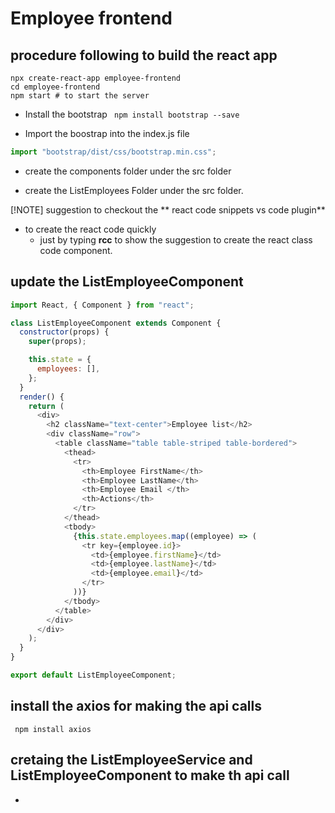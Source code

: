 # Employee frontend

## procedure following to build the react app

```
npx create-react-app employee-frontend
cd employee-frontend
npm start # to start the server
```

- Install the bootstrap
  ` npm install bootstrap --save`

- Import the boostrap into the index.js file

```javascript
import "bootstrap/dist/css/bootstrap.min.css";
```

- create the components folder under the src folder

- create the ListEmployees Folder under the src folder.

[!NOTE] suggestion to checkout the ** react code snippets vs code plugin**

- to create the react code quickly
  - just by typing **rcc** to show the suggestion to create the react class code component.

## update the ListEmployeeComponent

```javascript
import React, { Component } from "react";

class ListEmployeeComponent extends Component {
  constructor(props) {
    super(props);

    this.state = {
      employees: [],
    };
  }
  render() {
    return (
      <div>
        <h2 className="text-center">Employee list</h2>
        <div className="row">
          <table className="table table-striped table-bordered">
            <thead>
              <tr>
                <th>Employee FirstName</th>
                <th>Employee LastName</th>
                <th>Employee Email </th>
                <th>Actions</th>
              </tr>
            </thead>
            <tbody>
              {this.state.employees.map((employee) => (
                <tr key={employee.id}>
                  <td>{employee.firstName}</td>
                  <td>{employee.lastName}</td>
                  <td>{employee.email}</td>
                </tr>
              ))}
            </tbody>
          </table>
        </div>
      </div>
    );
  }
}

export default ListEmployeeComponent;
```

## install the axios for making the api calls

` npm install axios`


## cretaing the ListEmployeeService  and ListEmployeeComponent to make th api call
- 